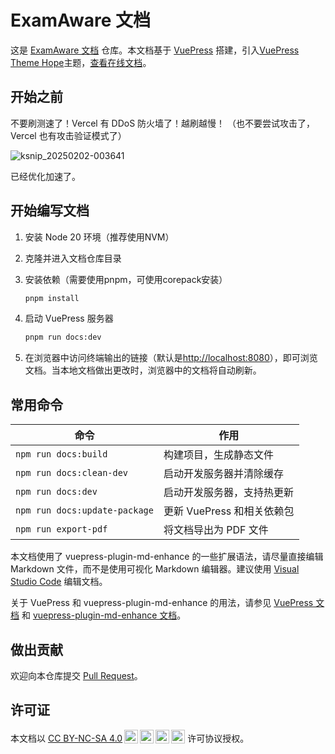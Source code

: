 # ExamAware 文档

这是 [ExamAware 文档](https://github.com/ExamAware/ExamAware-docs) 仓库。本文档基于 [VuePress](https://vuejs.press/) 搭建，引入[VuePress Theme Hope](https://theme-hope.vuejs.press/zh/)主题，[查看在线文档](https://examaware.gdata.fun)。

## 开始之前

不要刷测速了！Vercel 有 DDoS 防火墙了！越刷越慢！
（也不要尝试攻击了，Vercel 也有攻击验证模式了）

![ksnip_20250202-003641](https://github.com/user-attachments/assets/0b49e8fa-80fb-46aa-adc0-c234be4e06bc)

已经优化加速了。

## 开始编写文档

1. 安装 Node 20 环境（推荐使用NVM）
2. 克隆并进入文档仓库目录
3. 安装依赖（需要使用pnpm，可使用corepack安装）
   ```sh
   pnpm install
   ```

4. 启动 VuePress 服务器

    ``` bash
    pnpm run docs:dev
    ```

5. 在浏览器中访问终端输出的链接（默认是[http://localhost:8080](http://localhost:8080)），即可浏览文档。当本地文档做出更改时，浏览器中的文档将自动刷新。

## 常用命令
| 命令 | 作用 |
|-|-|
| `npm run docs:build` | 构建项目，生成静态文件 |
| `npm run docs:clean-dev` | 启动开发服务器并清除缓存 |
| `npm run docs:dev` | 启动开发服务器，支持热更新 |
| `npm run docs:update-package` | 更新 VuePress 和相关依赖包 |
| `npm run export-pdf` | 将文档导出为 PDF 文件 |

本文档使用了 vuepress-plugin-md-enhance
 的一些扩展语法，请尽量直接编辑 Markdown 文件，而不是使用可视化 Markdown 编辑器。建议使用 [Visual Studio Code](https://code.visualstudio.com/) 编辑文档。

关于 VuePress 和 vuepress-plugin-md-enhance
 的用法，请参见 [VuePress 文档](https://vuejs.press/) 和 [vuepress-plugin-md-enhance 文档](https://plugin-md-enhance.vuejs.press/zh/)。

## 做出贡献

欢迎向本仓库提交 [Pull Request](https://github.com/ExamAware/ExamAware-docs/pulls)。

## 许可证

<p xmlns:cc="http://creativecommons.org/ns#" >本文档以 <a href="https://creativecommons.org/licenses/by-nc-sa/4.0/?ref=chooser-v1" target="_blank" rel="license noopener noreferrer" style="display:inline-block;">CC BY-NC-SA 4.0<img style="height:22px!important;margin-left:3px;vertical-align:text-bottom;" src="https://mirrors.creativecommons.org/presskit/icons/cc.svg?ref=chooser-v1" alt=""><img style="height:22px!important;margin-left:3px;vertical-align:text-bottom;" src="https://mirrors.creativecommons.org/presskit/icons/by.svg?ref=chooser-v1" alt=""><img style="height:22px!important;margin-left:3px;vertical-align:text-bottom;" src="https://mirrors.creativecommons.org/presskit/icons/nc.svg?ref=chooser-v1" alt=""><img style="height:22px!important;margin-left:3px;vertical-align:text-bottom;" src="https://mirrors.creativecommons.org/presskit/icons/sa.svg?ref=chooser-v1" alt=""></a> 许可协议授权。</p>
